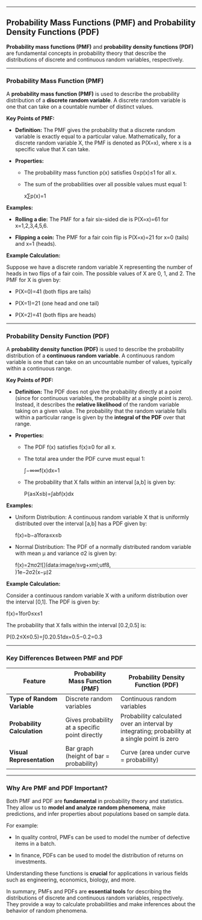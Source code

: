 
---

## Probability Mass Functions (PMF) and Probability Density Functions (PDF)

**Probability mass functions (PMF)** and **probability density functions (PDF)** are fundamental concepts in probability theory that describe the distributions of discrete and continuous random variables, respectively.

---

### Probability Mass Function (PMF)

A **probability mass function (PMF)** is used to describe the probability distribution of a **discrete random variable**. A discrete random variable is one that can take on a countable number of distinct values.

**Key Points of PMF:**

- **Definition:** The PMF gives the probability that a discrete random variable is exactly equal to a particular value. Mathematically, for a discrete random variable X, the PMF is denoted as P(X=x), where x is a specific value that X can take.
    
- **Properties:**
    
    - The probability mass function p(x) satisfies 0≤p(x)≤1 for all x.
        
    - The sum of the probabilities over all possible values must equal 1:
        
        x∑​p(x)=1
        

**Examples:**

- **Rolling a die:** The PMF for a fair six-sided die is P(X=x)=61​ for x=1,2,3,4,5,6.
    
- **Flipping a coin:** The PMF for a fair coin flip is P(X=x)=21​ for x=0 (tails) and x=1 (heads).
    

**Example Calculation:**

Suppose we have a discrete random variable X representing the number of heads in two flips of a fair coin. The possible values of X are 0, 1, and 2. The PMF for X is given by:

- P(X=0)=41​ (both flips are tails)
    
- P(X=1)=21​ (one head and one tail)
    
- P(X=2)=41​ (both flips are heads)
    

---

### Probability Density Function (PDF)

A **probability density function (PDF)** is used to describe the probability distribution of a **continuous random variable**. A continuous random variable is one that can take on an uncountable number of values, typically within a continuous range.

**Key Points of PDF:**

- **Definition:** The PDF does not give the probability directly at a point (since for continuous variables, the probability at a single point is zero). Instead, it describes the **relative likelihood** of the random variable taking on a given value. The probability that the random variable falls within a particular range is given by the **integral of the PDF** over that range.
    
- **Properties:**
    
    - The PDF f(x) satisfies f(x)≥0 for all x.
        
    - The total area under the PDF curve must equal 1:
        
        ∫−∞∞​f(x)dx=1
        
    - The probability that X falls within an interval [a,b] is given by:
        
        P(a≤X≤b)=∫ab​f(x)dx
        

**Examples:**

- Uniform Distribution: A continuous random variable X that is uniformly distributed over the interval [a,b] has a PDF given by:
    
    f(x)=b−a1​fora≤x≤b
    
- Normal Distribution: The PDF of a normally distributed random variable with mean μ and variance σ2 is given by:
    
    f(x)=2πσ2![](data:image/svg+xml;utf8,<svg xmlns="http://www.w3.org/2000/svg" width="400em" height="1.08em" viewBox="0 0 400000 1080" preserveAspectRatio="xMinYMin slice"><path d="M95,702
    c-2.7,0,-7.17,-2.7,-13.5,-8c-5.8,-5.3,-9.5,-10,-9.5,-14
    c0,-2,0.3,-3.3,1,-4c1.3,-2.7,23.83,-20.7,67.5,-54
    c44.2,-33.3,65.8,-50.3,66.5,-51c1.3,-1.3,3,-2,5,-2c4.7,0,8.7,3.3,12,10
    s173,378,173,378c0.7,0,35.3,-71,104,-213c68.7,-142,137.5,-285,206.5,-429
    c69,-144,104.5,-217.7,106.5,-221
    l0 -0
    c5.3,-9.3,12,-14,20,-14
    H400000v40H845.2724
    s-225.272,467,-225.272,467s-235,486,-235,486c-2.7,4.7,-9,7,-19,7
    c-6,0,-10,-1,-12,-3s-194,-422,-194,-422s-65,47,-65,47z
    M834 80h400000v40h-400000z"></path></svg>)​1​e−2σ2(x−μ)2​
    

**Example Calculation:**

Consider a continuous random variable X with a uniform distribution over the interval [0,1]. The PDF is given by:

f(x)=1for0≤x≤1

The probability that X falls within the interval [0.2,0.5] is:

P(0.2≤X≤0.5)=∫0.20.5​1dx=0.5−0.2=0.3

---

### Key Differences Between PMF and PDF

|Feature|Probability Mass Function (PMF)|Probability Density Function (PDF)|
|---|---|---|
|**Type of Random Variable**|Discrete random variables|Continuous random variables|
|**Probability Calculation**|Gives probability at a specific point directly|Probability calculated over an interval by integrating; probability at a single point is zero|
|**Visual Representation**|Bar graph (height of bar = probability)|Curve (area under curve = probability)|

---

### Why Are PMF and PDF Important?

Both PMF and PDF are **fundamental** in probability theory and statistics. They allow us to **model and analyze random phenomena**, make predictions, and infer properties about populations based on sample data.

For example:

- In quality control, PMFs can be used to model the number of defective items in a batch.
    
- In finance, PDFs can be used to model the distribution of returns on investments.
    

Understanding these functions is **crucial** for applications in various fields such as engineering, economics, biology, and more.

In summary, PMFs and PDFs are **essential tools** for describing the distributions of discrete and continuous random variables, respectively. They provide a way to calculate probabilities and make inferences about the behavior of random phenomena.